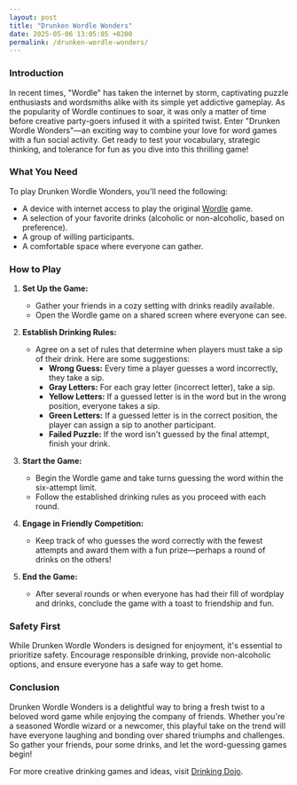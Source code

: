 ```yaml
---
layout: post
title: "Drunken Wordle Wonders"
date: 2025-05-06 13:05:05 +0200
permalink: /drunken-wordle-wonders/
---
```



### Introduction

In recent times, "Wordle" has taken the internet by storm, captivating puzzle enthusiasts and wordsmiths alike with its simple yet addictive gameplay. As the popularity of Wordle continues to soar, it was only a matter of time before creative party-goers infused it with a spirited twist. Enter "Drunken Wordle Wonders"—an exciting way to combine your love for word games with a fun social activity. Get ready to test your vocabulary, strategic thinking, and tolerance for fun as you dive into this thrilling game!

### What You Need

To play Drunken Wordle Wonders, you'll need the following:

- A device with internet access to play the original [Wordle](https://www.nytimes.com/games/wordle/index.html) game.
- A selection of your favorite drinks (alcoholic or non-alcoholic, based on preference).
- A group of willing participants.
- A comfortable space where everyone can gather.

### How to Play

1. **Set Up the Game:**
   - Gather your friends in a cozy setting with drinks readily available.
   - Open the Wordle game on a shared screen where everyone can see.

2. **Establish Drinking Rules:**
   - Agree on a set of rules that determine when players must take a sip of their drink. Here are some suggestions:
     - **Wrong Guess:** Every time a player guesses a word incorrectly, they take a sip.
     - **Gray Letters:** For each gray letter (incorrect letter), take a sip.
     - **Yellow Letters:** If a guessed letter is in the word but in the wrong position, everyone takes a sip.
     - **Green Letters:** If a guessed letter is in the correct position, the player can assign a sip to another participant.
     - **Failed Puzzle:** If the word isn't guessed by the final attempt, finish your drink.

3. **Start the Game:**
   - Begin the Wordle game and take turns guessing the word within the six-attempt limit.
   - Follow the established drinking rules as you proceed with each round.

4. **Engage in Friendly Competition:**
   - Keep track of who guesses the word correctly with the fewest attempts and award them with a fun prize—perhaps a round of drinks on the others!

5. **End the Game:**
   - After several rounds or when everyone has had their fill of wordplay and drinks, conclude the game with a toast to friendship and fun.

### Safety First

While Drunken Wordle Wonders is designed for enjoyment, it's essential to prioritize safety. Encourage responsible drinking, provide non-alcoholic options, and ensure everyone has a safe way to get home.

### Conclusion

Drunken Wordle Wonders is a delightful way to bring a fresh twist to a beloved word game while enjoying the company of friends. Whether you're a seasoned Wordle wizard or a newcomer, this playful take on the trend will have everyone laughing and bonding over shared triumphs and challenges. So gather your friends, pour some drinks, and let the word-guessing games begin!

For more creative drinking games and ideas, visit [Drinking Dojo](https://drinkingdojo.com).